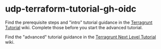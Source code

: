 # udp-terraform-tutorial-gh-oidc

Find the prerequisite steps and "intro" tutorial guidance in the [Terragrunt Tutorial](https://measurabl.atlassian.net/wiki/spaces/UDPU/pages/3230695461/Terragrunt+Tutorial#Tutorial) wiki. Complete those before you start the advanced tutorial.

Find the "advanced" tutorial guidance in the [Terragrunt Next Level Tutorial](https://measurabl.atlassian.net/wiki/spaces/UDPU/pages/3233185858/The+Next+Level) wiki.
